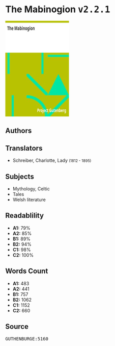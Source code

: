 # The Mabinogion <kbd>v2.2.1</kbd>

![](./cover.medium.jpg "")

## Authors



## Translators


 - Schreiber, Charlotte, Lady <small>(1812 - 1895)</small>

## Subjects


 - Mythology, Celtic
 - Tales
 - Welsh literature

## Readablility


 - **A1:** 79%
 - **A2:** 85%
 - **B1:** 89%
 - **B2:** 94%
 - **C1:** 98%
 - **C2:** 100%

## Words Count


 - **A1:** 483
 - **A2:** 441
 - **B1:** 757
 - **B2:** 1062
 - **C1:** 1152
 - **C2:** 660

## Source


<kbd>GUTHENBURGE:5160</kbd>
